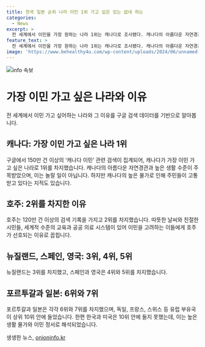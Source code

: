 ```yaml
---
title: 한국 일본 순위 나라 이민 1위 가고 싶은 있는 없네 하는
categories:
  - News
excerpt: >
  전 세계에서 이민을 가장 원하는 나라 1위는 캐나다로 조사됐다. 캐나다의 아름다운 자연경관과 높은 생활 수준이 매력이라고 알려져 있지만, 높은 물가로 고통을 겪는 주민들도 있다. 2위는 호주로, 따뜻한 날씨와 친절한 시민들, 교육 및 의료 시스템 때문에 선호받는다. 뉴질랜드, 스페인, 영국이 이어지며 미국은 10위에 들지 못했다. 생활 수준이 높은 나라들도 마찬가지로 목록에 없었다. (150자)
feature_text: >
  전 세계에서 이민을 가장 원하는 나라 1위는 캐나다로 조사됐다. 캐나다의 아름다운 자연경관과 높은 생활 수준이 매력이라고 알려져 있지만, 높은 물가로 고통을 겪는 주민들도 있다. 2위는 호주로, 따뜻한 날씨와 친절한 시민들, 교육 및 의료 시스템 때문에 선호받는다. 뉴질랜드, 스페인, 영국이 이어지며 미국은 10위에 들지 못했다. 생활 수준이 높은 나라들도 마찬가지로 목록에 없었다. (150자)
image: 'https://www.behealthy4u.com/wp-content/uploads/2024/06/unnamed-file.png'
---
```


<p><img src="https://www.behealthy4u.com/wp-content/uploads/2024/06/unnamed-file.png" alt="info 속보" /></p>

<h1 data-ke-size="size26">가장 이민 가고 싶은 나라와 이유</h1>

<p data-ke-size="size16">전 세계에서 이민 가고 싶어하는 나라와 그 이유를 구글 검색 데이터를 기반으로 알아봅니다.</p>

<h2 data-ke-size="size26">캐나다: 가장 이민 가고 싶은 나라 1위</h2>

<p data-ke-size="size16">구글에서 150만 건 이상의 ‘캐나다 이민’ 관련 검색이 집계되어, 캐나다가 가장 이민 가고 싶은 나라로 1위를 차지했습니다. 캐나다의 아름다운 자연경관과 높은 생활 수준이 주목받았으며, 이는 놀랄 일이 아닙니다. 하지만 캐나다의 높은 물가로 인해 주민들이 고통받고 있다는 지적도 있습니다.</p>

<h2 data-ke-size="size26">호주: 2위를 차지한 이유</h2>

<p data-ke-size="size16">호주는 120만 건 이상의 검색 기록을 가지고 2위를 차지했습니다. 따뜻한 날씨와 친절한 시민들, 세계적 수준의 교육과 공공 의료 시스템이 있어 이민을 고려하는 이들에게 호주가 선호되는 이유로 꼽힙니다.</p>

<h2 data-ke-size="size26">뉴질랜드, 스페인, 영국: 3위, 4위, 5위</h2>

<p data-ke-size="size16">뉴질랜드는 3위를 차지했고, 스페인과 영국은 4위와 5위를 차지했습니다.</p>

<h2 data-ke-size="size26">포르투갈과 일본: 6위와 7위</h2>

<p data-ke-size="size16">포르투갈과 일본은 각각 6위와 7위를 차지했으며, 독일, 프랑스, 스위스 등 유럽 부유국이 상위 10위 안에 들었습니다. 한편 한국과 미국은 10위 안에 들지 못했는데, 이는 높은 생활 물가와 이민 정서로 해석되었습니다.</p>
생생한 뉴스, <a href="https://onioninfo.kr" rel="dofollow">onioninfo.kr</a>


